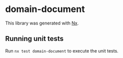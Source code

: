 # domain-document

This library was generated with [Nx](https://nx.dev).

## Running unit tests

Run `nx test domain-document` to execute the unit tests.
